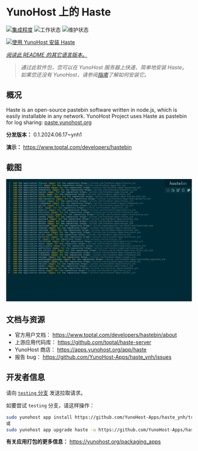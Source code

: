 <!--
注意：此 README 由 <https://github.com/YunoHost/apps/tree/master/tools/readme_generator> 自动生成
请勿手动编辑。
-->

# YunoHost 上的 Haste

[![集成程度](https://dash.yunohost.org/integration/haste.svg)](https://dash.yunohost.org/appci/app/haste) ![工作状态](https://ci-apps.yunohost.org/ci/badges/haste.status.svg) ![维护状态](https://ci-apps.yunohost.org/ci/badges/haste.maintain.svg)

[![使用 YunoHost 安装 Haste](https://install-app.yunohost.org/install-with-yunohost.svg)](https://install-app.yunohost.org/?app=haste)

*[阅读此 README 的其它语言版本。](./ALL_README.md)*

> *通过此软件包，您可以在 YunoHost 服务器上快速、简单地安装 Haste。*  
> *如果您还没有 YunoHost，请参阅[指南](https://yunohost.org/install)了解如何安装它。*

## 概况

Haste is an open-source pastebin software written in node.js, which is easily installable in any network. YunoHost Project uses Haste as pastebin for log sharing: [paste.yunohost.org](https://paste.yunohost.org/)


**分发版本：** 0.1.2024.06.17~ynh1

**演示：** <https://www.toptal.com/developers/hastebin>

## 截图

![Haste 的截图](./doc/screenshots/screenshot.png)

## 文档与资源

- 官方用户文档： <https://www.toptal.com/developers/hastebin/about>
- 上游应用代码库： <https://github.com/toptal/haste-server>
- YunoHost 商店： <https://apps.yunohost.org/app/haste>
- 报告 bug： <https://github.com/YunoHost-Apps/haste_ynh/issues>

## 开发者信息

请向 [`testing` 分支](https://github.com/YunoHost-Apps/haste_ynh/tree/testing) 发送拉取请求。

如要尝试 `testing` 分支，请这样操作：

```bash
sudo yunohost app install https://github.com/YunoHost-Apps/haste_ynh/tree/testing --debug
或
sudo yunohost app upgrade haste -u https://github.com/YunoHost-Apps/haste_ynh/tree/testing --debug
```

**有关应用打包的更多信息：** <https://yunohost.org/packaging_apps>

